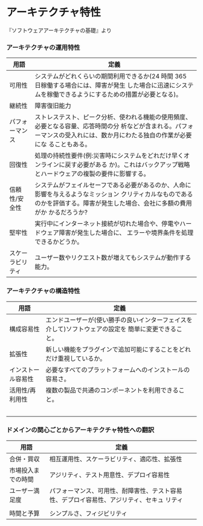 
# アーキテクチャ特性

『ソフトウェアアーキテクチャの基礎』より

### アーキテクチャの運用特性

|用語|定義|
|--|--|
|可用性|システムがどれくらいの期間利用できるか(24 時間 365 日稼働する場合には、障害が発生 した場合に迅速にシステムを稼働できるようにするための措置が必要となる)。  |
|継続性|障害復旧能力|
|パフォーマンス|ストレステスト、ピーク分析、使われる機能の使用頻度、必要となる容量、応答時間の分 析などが含まれる。パフォーマンスの受入れには、数か月にわたる独自の作業が必要にな ることもある。|
|回復性|処理の持続性要件(例:災害時にシステムをどれだけ早くオンラインに戻す必要がある か)。これはバックアップ戦略とハードウェアの複製の要件に影響する。|
|信頼性/安全性|システムがフェイルセーフである必要があるのか、人命に影響を与えるようなミッション クリティカルなものであるのかを評価する。障害が発生した場合、会社に多額の費用がか かるだろうか?|
|堅牢性|実行中にインターネット接続が切れた場合や、停電やハードウェア障害が発生した場合に、 エラーや境界条件を処理できるかどうか。|
|スケーラビリティ|ユーザー数やリクエスト数が増えてもシステムが動作する能力。|


### アーキテクチャの構造特性
|用語|定義|
|--|--|
|構成容易性|エンドユーザーが(使い勝手の良いインターフェイスを介して)ソフトウェアの設定を 簡単に変更できること。|
|拡張性|新しい機能をプラグインで追加可能にすることをどれだけ重視しているか。|
|インストール容易性|必要なすべてのプラットフォームへのインストールの容易さ。|
|活用性/再利用性|複数の製品で共通のコンポーネントを利用できること。|
|||
|||
|||
|||
|||

### ドメインの関心ごとからアーキテクチャ特性への翻訳
|用語|定義|
|--|--|
|合併・買収|相互運用性、スケーラビリティ、適応性、拡張性 |
|市場投入までの時間|アジリティ、テスト用意性、デプロイ容易性|
|ユーザー満足度|パフォーマンス、可用性、耐障害性、テスト容易性、デプロイ容易性、アジリティ、セキュ リティ|
|||
|時間と予算|シンプルさ、フィジビリティ|






<!--stackedit_data:
eyJoaXN0b3J5IjpbMzIwOTY2MDU4LC0xNTYzMDc5NTE1LC0xOT
I3NjE0NDE4XX0=
-->
